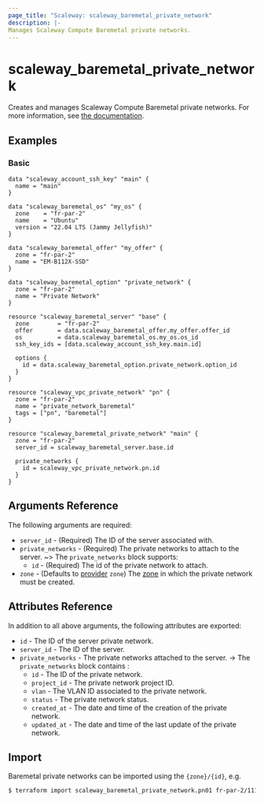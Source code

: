 ```yaml
---
page_title: "Scaleway: scaleway_baremetal_private_network"
description: |-
Manages Scaleway Compute Baremetal private networks.
---
```


# scaleway_baremetal_private_network

Creates and manages Scaleway Compute Baremetal private networks. For more information, see [the documentation](https://developers.scaleway.com/en/products/vpc-elasticmetal/api/).

## Examples

### Basic

```hcl
data "scaleway_account_ssh_key" "main" {
  name = "main"
}

data "scaleway_baremetal_os" "my_os" {
  zone    = "fr-par-2"
  name    = "Ubuntu"
  version = "22.04 LTS (Jammy Jellyfish)"
}

data "scaleway_baremetal_offer" "my_offer" {
  zone = "fr-par-2"
  name = "EM-B112X-SSD"
}

data "scaleway_baremetal_option" "private_network" {
  zone = "fr-par-2"
  name = "Private Network"
}

resource "scaleway_baremetal_server" "base" {
  zone        = "fr-par-2"
  offer       = data.scaleway_baremetal_offer.my_offer.offer_id
  os          = data.scaleway_baremetal_os.my_os.os_id
  ssh_key_ids = [data.scaleway_account_ssh_key.main.id]

  options {
    id = data.scaleway_baremetal_option.private_network.option_id
  }
}

resource "scaleway_vpc_private_network" "pn" {
  zone = "fr-par-2"
  name = "private_network_baremetal"
  tags = ["pn", "baremetal"]
}

resource "scaleway_baremetal_private_network" "main" {
  zone = "fr-par-2"
  server_id = scaleway_baremetal_server.base.id
  
  private_networks {
    id = scaleway_vpc_private_network.pn.id
  }
}
```

## Arguments Reference

The following arguments are required:

- `server_id` - (Required) The ID of the server associated with.
- `private_networks` - (Required) The private networks to attach to the server.
  ~> The `private_networks` block supports:
    - `id` - (Required) The id of the private network to attach.
- `zone` - (Defaults to [provider](../index.md#zone) `zone`) The [zone](../guides/regions_and_zones.md#zones) in which the private network must be created.

## Attributes Reference

In addition to all above arguments, the following attributes are exported:

- `id` - The ID of the server private network.
- `server_id` - The ID of the server.
- `private_networks` - The private networks attached to the server.
    -> The `private_networks` block contains :
    - `id` - The ID of the private network.
    - `project_id` - The private network project ID.
    - `vlan` - The VLAN ID associated to the private network.
    - `status` - The private network status.
    - `created_at` - The date and time of the creation of the private network.
    - `updated_at` - The date and time of the last update of the private network.

## Import

Baremetal private networks can be imported using the `{zone}/{id}`, e.g.

```bash
$ terraform import scaleway_baremetal_private_network.pn01 fr-par-2/11111111-1111-1111-1111-111111111111
```
